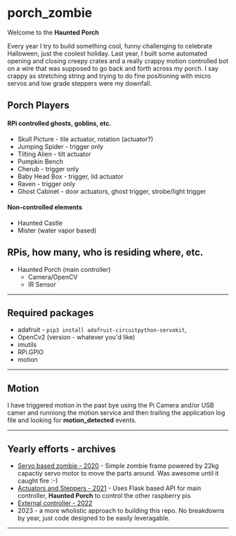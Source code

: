 # porch_zombie
Welcome to the **Haunted Porch**


Every year I try to build something cool, funny challenging to celebrate Halloween, just the coolest holiday.  Last year, I built some automated opening and closing creepy crates and a really crappy motion controlled bot on a wire that was supposed to go back and forth across my porch.  I say crappy as stretching string and trying to do fine positioning with micro servos and low grade steppers were my downfall.



## Porch Players
#### RPi controlled ghosts, goblins, etc.
- Skull Picture - tile actuator, rotation (actuator?)
- Jumping Spider - trigger only
- Tilting Alien - tilt actuator
- Pumpkin Bench
- Cherub - trigger only
- Baby Head Box - trigger, lid actuator
- Raven - trigger only
- Ghost Cabinet - door actuators, ghost trigger, strobe/light trigger
#### Non-controlled elements
- Haunted Castle
- Mister (water vapor based)

## RPis, how many, who is residing where, etc.
- Haunted Porch (main controller)
  - Camera/OpenCV
  - IR Sensor

---
## Required packages
- adafruit - `pip3 install adafruit-circuitpython-servokit`, 
- OpenCv2 (version - whatever you'd like)
- imutils
- RPi.GPIO
- motion

---
## Motion
I have triggered motion in the past bye using the Pi Camera and/or USB camer and runniong the motion service and then trailing the application log file and looking for **motion_detected** events.


---
## Yearly efforts - archives
- [Servo based zombie - 2020](./archive/2020) - Simple zombie frame powered by 22kg capactiy servo motor to move the parts around.  Was awesome until it caught fire :-)
- [Actuators and Steppers - 2021](./archive/2021) - Uses Flask based API for main controller, **Haunted Porch** to control the other raspberry pis
- [External controller - 2022](./archive/2022)
- 2023 - a more wholistic approach to building this repo.  No breakdowns by year, just code designed to be easily leveragable.
--- 